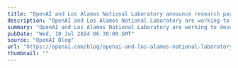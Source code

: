 ```yaml
---
title: "OpenAI and Los Alamos National Laboratory announce research partnership"
description: "OpenAI and Los Alamos National Laboratory are working to develop safety evaluations to assess and measure biological capabilities and risks associated with frontier models."
summary: "OpenAI and Los Alamos National Laboratory are working to develop safety evaluations to assess and measure biological capabilities and risks associated with frontier models."
pubDate: "Wed, 10 Jul 2024 06:30:00 GMT"
source: "OpenAI Blog"
url: "https://openai.com/blog/openai-and-los-alamos-national-laboratory-work-together"
thumbnail: ""
---
```


